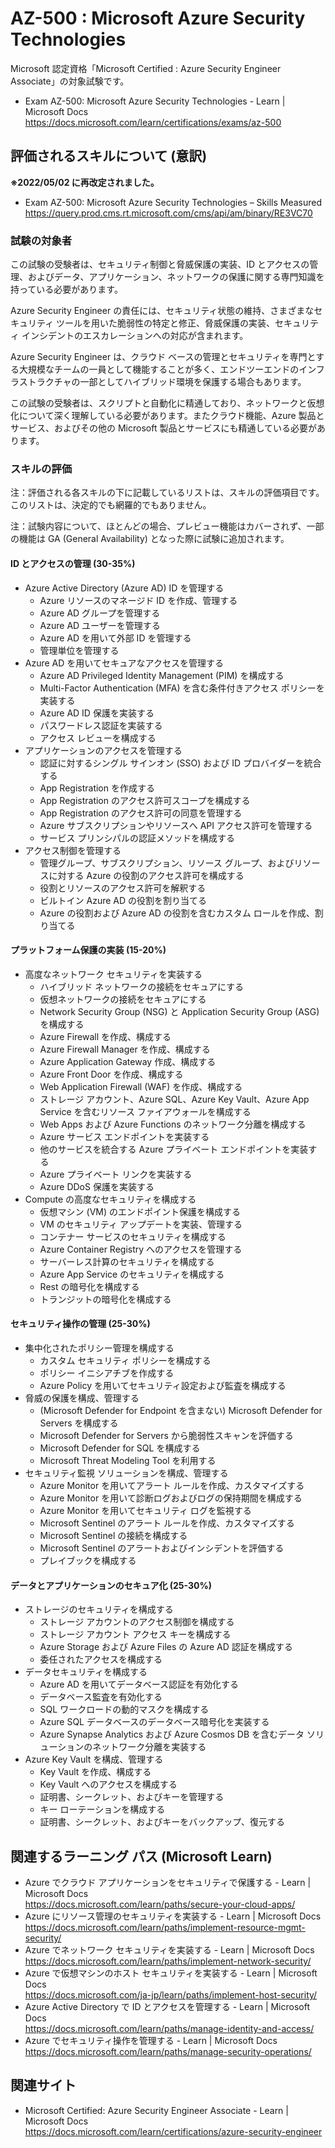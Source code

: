 # AZ-500 : Microsoft Azure Security Technologies
Microsoft 認定資格「Microsoft Certified : Azure Security Engineer Associate」の対象試験です。
- Exam AZ-500: Microsoft Azure Security Technologies - Learn | Microsoft Docs  
https://docs.microsoft.com/learn/certifications/exams/az-500

## 評価されるスキルについて (意訳)
**※2022/05/02 に再改定されました。**
- Exam AZ-500: Microsoft Azure Security Technologies – Skills Measured  
https://query.prod.cms.rt.microsoft.com/cms/api/am/binary/RE3VC70

### 試験の対象者
この試験の受験者は、セキュリティ制御と脅威保護の実装、ID とアクセスの管理、およびデータ、アプリケーション、ネットワークの保護に関する専門知識を持っている必要があります。

Azure Security Engineer の責任には、セキュリティ状態の維持、さまざまなセキュリティ ツールを用いた脆弱性の特定と修正、脅威保護の実装、セキュリティ インシデントのエスカレーションへの対応が含まれます。

Azure Security Engineer は、クラウド ベースの管理とセキュリティを専門とする大規模なチームの一員として機能することが多く、エンドツーエンドのインフラストラクチャの一部としてハイブリッド環境を保護する場合もあります。

この試験の受験者は、スクリプトと自動化に精通しており、ネットワークと仮想化について深く理解している必要があります。またクラウド機能、Azure 製品とサービス、およびその他の Microsoft 製品とサービスにも精通している必要があります。

### スキルの評価
注：評価される各スキルの下に記載しているリストは、スキルの評価項目です。このリストは、決定的でも網羅的でもありません。

注：試験内容について、ほとんどの場合、プレビュー機能はカバーされず、一部の機能は GA (General Availability) となった際に試験に追加されます。

#### ID とアクセスの管理 (30-35%)
- Azure Active Directory (Azure AD) ID を管理する
  - Azure リソースのマネージド ID を作成、管理する
  - Azure AD グループを管理する
  - Azure AD ユーザーを管理する
  - Azure AD を用いて外部 ID を管理する
  - 管理単位を管理する
- Azure AD を用いてセキュアなアクセスを管理する
  - Azure AD Privileged Identity Management (PIM) を構成する
  - Multi-Factor Authentication (MFA) を含む条件付きアクセス ポリシーを実装する
  - Azure AD ID 保護を実装する
  - パスワードレス認証を実装する
  - アクセス レビューを構成する
- アプリケーションのアクセスを管理する
  - 認証に対するシングル サインオン (SSO) および ID プロバイダーを統合する
  - App Registration を作成する
  - App Registration のアクセス許可スコープを構成する
  - App Registration のアクセス許可の同意を管理する
  - Azure サブスクリプションやリソースへ API アクセス許可を管理する
  - サービス プリンシパルの認証メソッドを構成する 
- アクセス制御を管理する
  - 管理グループ、サブスクリプション、リソース グループ、およびリソースに対する Azure の役割のアクセス許可を構成する
  - 役割とリソースのアクセス許可を解釈する
  - ビルトイン Azure AD の役割を割り当てる
  - Azure の役割および Azure AD の役割を含むカスタム ロールを作成、割り当てる
#### プラットフォーム保護の実装 (15-20%)
- 高度なネットワーク セキュリティを実装する
  - ハイブリッド ネットワークの接続をセキュアにする
  - 仮想ネットワークの接続をセキュアにする
  - Network Security Group (NSG) と Application Security Group (ASG) を構成する
  - Azure Firewall を作成、構成する
  - Azure Firewall Manager を作成、構成する
  - Azure Application Gateway 作成、構成する
  - Azure Front Door を作成、構成する
  - Web Application Firewall (WAF) を作成、構成する
  - ストレージ アカウント、Azure SQL、Azure Key Vault、Azure App Service を含むリソース ファイアウォールを構成する
  - Web Apps および Azure Functions のネットワーク分離を構成する
  - Azure サービス エンドポイントを実装する
  - 他のサービスを統合する Azure プライベート エンドポイントを実装する
  - Azure プライベート リンクを実装する
  - Azure DDoS 保護を実装する
- Compute の高度なセキュリティを構成する
  - 仮想マシン (VM) のエンドポイント保護を構成する
  - VM のセキュリティ アップデートを実装、管理する
  - コンテナー サービスのセキュリティを構成する
  - Azure Container Registry へのアクセスを管理する
  - サーバーレス計算のセキュリティを構成する
  - Azure App Service のセキュリティを構成する
  - Rest の暗号化を構成する
  - トランジットの暗号化を構成する
#### セキュリティ操作の管理 (25-30%)
- 集中化されたポリシー管理を構成する
  - カスタム セキュリティ ポリシーを構成する
  - ポリシー イニシアチブを作成する
  - Azure Policy を用いてセキュリティ設定および監査を構成する
- 脅威の保護を構成、管理する
  - (Microsoft Defender for Endpoint を含まない) Microsoft Defender for Servers を構成する 
  - Microsoft Defender for Servers から脆弱性スキャンを評価する
  - Microsoft Defender for SQL を構成する
  - Microsoft Threat Modeling Tool を利用する
- セキュリティ監視 ソリューションを構成、管理する
  - Azure Monitor を用いてアラート ルールを作成、カスタマイズする
  - Azure Monitor を用いて診断ログおよびログの保持期間を構成する
  - Azure Monitor を用いてセキュリティ ログを監視する
  - Microsoft Sentinel のアラート ルールを作成、カスタマイズする
  - Microsoft Sentinel の接続を構成する
  - Microsoft Sentinel のアラートおよびインシデントを評価する
  - プレイブックを構成する
#### データとアプリケーションのセキュア化 (25-30%)
- ストレージのセキュリティを構成する
  - ストレージ アカウントのアクセス制御を構成する
  - ストレージ アカウント アクセス キーを構成する
  - Azure Storage および Azure Files の Azure AD 認証を構成する
  - 委任されたアクセスを構成する
- データセキュリティを構成する
  - Azure AD を用いてデータベース認証を有効化する
  - データベース監査を有効化する
  - SQL ワークロードの動的マスクを構成する
  - Azure SQL データベースのデータベース暗号化を実装する
  - Azure Synapse Analytics および Azure Cosmos DB を含むデータ ソリューションのネットワーク分離を実装する
- Azure Key Vault を構成、管理する
  - Key Vault を作成、構成する 
  - Key Vault へのアクセスを構成する
  - 証明書、シークレット、およびキーを管理する
  - キー ローテーションを構成する
  - 証明書、シークレット、およびキーをバックアップ、復元する

## 関連するラーニング パス (Microsoft Learn)
- Azure でクラウド アプリケーションをセキュリティで保護する - Learn | Microsoft Docs  
https://docs.microsoft.com/learn/paths/secure-your-cloud-apps/
- Azure にリソース管理のセキュリティを実装する - Learn | Microsoft Docs  
https://docs.microsoft.com/learn/paths/implement-resource-mgmt-security/
- Azure でネットワーク セキュリティを実装する - Learn | Microsoft Docs  
https://docs.microsoft.com/learn/paths/implement-network-security/
- Azure で仮想マシンのホスト セキュリティを実装する - Learn | Microsoft Docs  
https://docs.microsoft.com/ja-jp/learn/paths/implement-host-security/
- Azure Active Directory で ID とアクセスを管理する - Learn | Microsoft Docs  
https://docs.microsoft.com/learn/paths/manage-identity-and-access/
- Azure でセキュリティ操作を管理する - Learn | Microsoft Docs  
https://docs.microsoft.com/learn/paths/manage-security-operations/

## 関連サイト
- Microsoft Certified: Azure Security Engineer Associate - Learn | Microsoft Docs  
https://docs.microsoft.com/learn/certifications/azure-security-engineer
